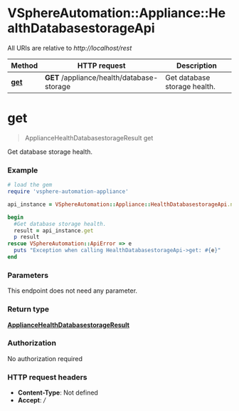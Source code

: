 # VSphereAutomation::Appliance::HealthDatabasestorageApi

All URIs are relative to *http://localhost/rest*

Method | HTTP request | Description
------------- | ------------- | -------------
[**get**](HealthDatabasestorageApi.md#get) | **GET** /appliance/health/database-storage | Get database storage health.


# **get**
> ApplianceHealthDatabasestorageResult get

Get database storage health.

### Example
```ruby
# load the gem
require 'vsphere-automation-appliance'

api_instance = VSphereAutomation::Appliance::HealthDatabasestorageApi.new

begin
  #Get database storage health.
  result = api_instance.get
  p result
rescue VSphereAutomation::ApiError => e
  puts "Exception when calling HealthDatabasestorageApi->get: #{e}"
end
```

### Parameters
This endpoint does not need any parameter.

### Return type

[**ApplianceHealthDatabasestorageResult**](ApplianceHealthDatabasestorageResult.md)

### Authorization

No authorization required

### HTTP request headers

 - **Content-Type**: Not defined
 - **Accept**: */*



